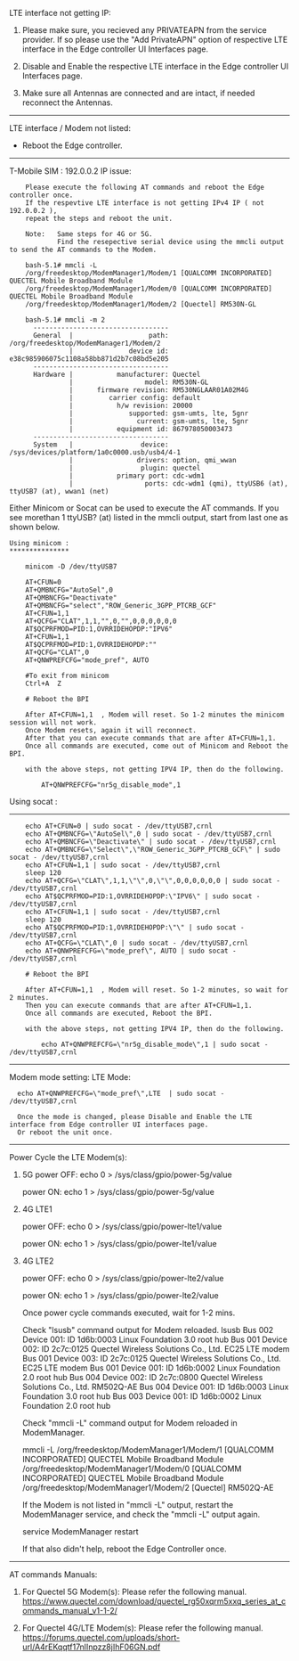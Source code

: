 LTE interface not getting IP:
    
   1. Please make sure, you recieved any PRIVATEAPN from the service provider.
     If so please use the "Add PrivateAPN" option of respective LTE interface in the Edge controller UI Interfaces page.
      
   2. Disable and Enable the respective LTE interface in the Edge controller UI Interfaces page.

   3. Make sure all Antennas are connected and are intact, if needed reconnect the Antennas.
    
------------------------------------------------------------------------------------------------------
LTE interface / Modem not listed:
   - Reboot the Edge controller.

------------------------------------------------------------------------------------------------------
  
T-Mobile SIM : 192.0.0.2 IP issue:
    
        Please execute the following AT commands and reboot the Edge controller once.
        If the respevtive LTE interface is not getting IPv4 IP ( not 192.0.0.2 ), 
        repeat the steps and reboot the unit.
        
        Note:   Same steps for 4G or 5G. 
                Find the resepective serial device using the mmcli output to send the AT commands to the Modem.
        
        bash-5.1# mmcli -L
        /org/freedesktop/ModemManager1/Modem/1 [QUALCOMM INCORPORATED] QUECTEL Mobile Broadband Module
        /org/freedesktop/ModemManager1/Modem/0 [QUALCOMM INCORPORATED] QUECTEL Mobile Broadband Module
        /org/freedesktop/ModemManager1/Modem/2 [Quectel] RM530N-GL
        
        bash-5.1# mmcli -m 2
          ----------------------------------
          General  |                   path: /org/freedesktop/ModemManager1/Modem/2
                   |              device id: e38c985906075c1108a58bb871d2b7c08bd5e205
          ----------------------------------
          Hardware |           manufacturer: Quectel
                   |                  model: RM530N-GL
                   |      firmware revision: RM530NGLAAR01A02M4G
                   |         carrier config: default
                   |           h/w revision: 20000
                   |              supported: gsm-umts, lte, 5gnr
                   |                current: gsm-umts, lte, 5gnr
                   |           equipment id: 867978050003473
          ----------------------------------
          System   |                 device: /sys/devices/platform/1a0c0000.usb/usb4/4-1
                   |                drivers: option, qmi_wwan
                   |                 plugin: quectel
                   |           primary port: cdc-wdm1
                   |                  ports: cdc-wdm1 (qmi), ttyUSB6 (at), ttyUSB7 (at), wwan1 (net)
        

Either Minicom or Socat can be used to execute the AT commands. If you see morethan 1 ttyUSB? (at) listed in the mmcli output, start from last one as shown below.

    Using minicom :
    ***************

        minicom -D /dev/ttyUSB7
        
        AT+CFUN=0
        AT+QMBNCFG="AutoSel",0
        AT+QMBNCFG="Deactivate"
        AT+QMBNCFG="select","ROW_Generic_3GPP_PTCRB_GCF"
        AT+CFUN=1,1
        AT+QCFG="CLAT",1,1,"",0,"",0,0,0,0,0,0
        AT$QCPRFMOD=PID:1,OVRRIDEHOPDP:"IPV6"
        AT+CFUN=1,1
        AT$QCPRFMOD=PID:1,OVRRIDEHOPDP:""
        AT+QCFG="CLAT",0
        AT+QNWPREFCFG="mode_pref", AUTO

        #To exit from minicom
        Ctrl+A  Z

        # Reboot the BPI 

        After AT+CFUN=1,1  , Modem will reset. So 1-2 minutes the minicom session will not work. 
        Once Modem resets, again it will reconnect. 
        After that you can execute commands that are after AT+CFUN=1,1.
        Once all commands are executed, come out of Minicom and Reboot the BPI.

        with the above steps, not getting IPV4 IP, then do the following.
         
            AT+QNWPREFCFG="nr5g_disable_mode",1

   Using socat :
   *************
    
        echo AT+CFUN=0 | sudo socat - /dev/ttyUSB7,crnl
        echo AT+QMBNCFG=\"AutoSel\",0 | sudo socat - /dev/ttyUSB7,crnl
        echo AT+QMBNCFG=\"Deactivate\" | sudo socat - /dev/ttyUSB7,crnl
        echo AT+QMBNCFG=\"Select\",\"ROW_Generic_3GPP_PTCRB_GCF\" | sudo socat - /dev/ttyUSB7,crnl
        echo AT+CFUN=1,1 | sudo socat - /dev/ttyUSB7,crnl
        sleep 120
        echo AT+QCFG=\"CLAT\",1,1,\"\",0,\"\",0,0,0,0,0,0 | sudo socat - /dev/ttyUSB7,crnl
        echo AT$QCPRFMOD=PID:1,OVRRIDEHOPDP:\"IPV6\" | sudo socat - /dev/ttyUSB7,crnl
        echo AT+CFUN=1,1 | sudo socat - /dev/ttyUSB7,crnl
        sleep 120
        echo AT$QCPRFMOD=PID:1,OVRRIDEHOPDP:\"\" | sudo socat - /dev/ttyUSB7,crnl
        echo AT+QCFG=\"CLAT\",0 | sudo socat - /dev/ttyUSB7,crnl
        echo AT+QNWPREFCFG=\"mode_pref\", AUTO | sudo socat - /dev/ttyUSB7,crnl

        # Reboot the BPI 

        After AT+CFUN=1,1  , Modem will reset. So 1-2 minutes, so wait for 2 minutes.
        Then you can execute commands that are after AT+CFUN=1,1.
        Once all commands are executed, Reboot the BPI.

        with the above steps, not getting IPV4 IP, then do the following.
        
            echo AT+QNWPREFCFG=\"nr5g_disable_mode\",1 | sudo socat - /dev/ttyUSB7,crnl

------------------------------------------------------------------------------------------------------
Modem mode setting: LTE Mode:

      echo AT+QNWPREFCFG=\"mode_pref\",LTE  | sudo socat - /dev/ttyUSB7,crnl
      
      Once the mode is changed, please Disable and Enable the LTE interface from Edge controller UI interfaces page.
      Or reboot the unit once.

------------------------------------------------------------------------------------------------------
Power Cycle the LTE Modem(s):

   1. 5G
      power OFF:
         echo 0 > /sys/class/gpio/power-5g/value

      power ON:
         echo 1 > /sys/class/gpio/power-5g/value

   2. 4G LTE1

      power OFF:
         echo 0 > /sys/class/gpio/power-lte1/value

      power ON:
         echo 1 > /sys/class/gpio/power-lte1/value

   3. 4G LTE2

      power OFF:
         echo 0 > /sys/class/gpio/power-lte2/value

      power ON:
         echo 1 > /sys/class/gpio/power-lte2/value

      Once power cycle commands executed, wait for 1-2 mins.
      
      Check "lsusb" command output for Modem reloaded.
      lsusb
         Bus 002 Device 001: ID 1d6b:0003 Linux Foundation 3.0 root hub
         Bus 001 Device 002: ID 2c7c:0125 Quectel Wireless Solutions Co., Ltd. EC25 LTE modem
         Bus 001 Device 003: ID 2c7c:0125 Quectel Wireless Solutions Co., Ltd. EC25 LTE modem
         Bus 001 Device 001: ID 1d6b:0002 Linux Foundation 2.0 root hub
         Bus 004 Device 002: ID 2c7c:0800 Quectel Wireless Solutions Co., Ltd. RM502Q-AE
         Bus 004 Device 001: ID 1d6b:0003 Linux Foundation 3.0 root hub
         Bus 003 Device 001: ID 1d6b:0002 Linux Foundation 2.0 root hub

      Check "mmcli -L" command output for Modem reloaded in ModemManager.
      
      mmcli -L
         /org/freedesktop/ModemManager1/Modem/1 [QUALCOMM INCORPORATED] QUECTEL Mobile Broadband Module
         /org/freedesktop/ModemManager1/Modem/0 [QUALCOMM INCORPORATED] QUECTEL Mobile Broadband Module
         /org/freedesktop/ModemManager1/Modem/2 [Quectel] RM502Q-AE

      If the Modem is not listed in "mmcli -L" output, restart the ModemManager service, 
      and check the "mmcli -L" output again.

         service ModemManager restart

      If that also didn't help, reboot the Edge Controller once.

------------------------------------------------------------------------------------------------------

AT commands Manuals:

   1. For Quectel 5G Modem(s): Please refer the following manual.
      https://www.quectel.com/download/quectel_rg50xqrm5xxq_series_at_commands_manual_v1-1-2/

   2. For Quectel 4G/LTE Modem(s): Please refer the following manual.
      https://forums.quectel.com/uploads/short-url/A4rEKqqtf17nlInpzz8jIhF06GN.pdf









            
    
